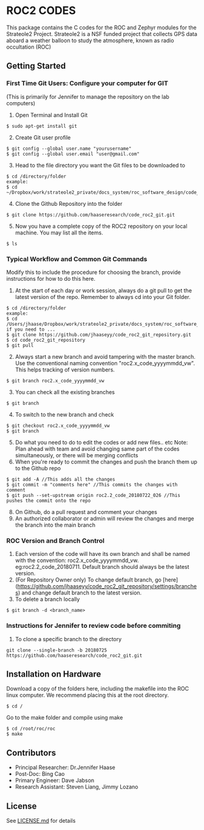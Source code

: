 # ROC2 CODES
This package contains the C codes for the ROC and Zephyr modules for the Strateole2 Project.
Strateole2 is a NSF funded project that collects GPS data aboard a weather balloon to study the atmosphere, known as radio occultation (ROC)

## Getting Started

### First Time Git Users: Configure your computer for GIT 
(This is primarily for Jennifer to manage the repository on the lab computers)
1. Open Terminal and Install Git
```
$ sudo apt-get install git
```
2. Create Git user profile
```
$ git config --global user.name "yourusername"
$ git config --global user.email "user@gmail.com"
```
3. Head to the file directory you want the Git files to be downloaded to
```
$ cd /directory/folder
example:
$ cd ~/Dropbox/work/strateole2_private/docs_system/roc_software_design/code_roc2_git/
```
4. Clone the Github Repository into the folder
```
$ git clone https://github.com/haaseresearch/code_roc2_git.git
```
5. Now you have a complete copy of the ROC2 repository on your local machine. You may list all the items.
```
$ ls
```

### Typical Workflow and Common Git Commands
Modify this to include the procedure for choosing the branch, provide instructions for how to do this here.
1. At the start of each day or work session, always do a git pull to get the latest version of the repo. Remember to always cd into your Git folder.
```
$ cd /directory/folder
example:
$ cd /Users/jhaase/Dropbox/work/strateole2_private/docs_system/roc_software_design/code_roc2/temp
if you need to ...
$ git clone https://github.com/jhaaseyy/code_roc2_git_repository.git
$ cd code_roc2_git_repository
$ git pull
```
2. Always start a new branch and avoid tampering with the master branch. Use the conventional naming convention "roc2.x_code_yyyymmdd_vw". This helps tracking of version numbers.
```
$ git branch roc2.x_code_yyyymmdd_vw
```
3. You can check all the existing branches
```
$ git branch
```
4. To switch to the new branch and check
```
$ git checkout roc2.x_code_yyyymmdd_vw
$ git branch
```
5. Do what you need to do to edit the codes or add new files.. etc
   Note: Plan ahead with team and avoid changing same part of the codes simultaneously, or there will be merging conflicts
6. When you're ready to commit the changes and push the branch them up to the Github repo
```
$ git add -A //This adds all the changes 
$ git commit -m "comments here" //This commits the changes with comment
$ git push --set-upstream origin roc2.2_code_20180722_026 //This pushes the commit onto the repo
```
8. On Github, do a pull request and comment your changes
9. An authorized collaborator or admin will review the changes and merge the branch into the main branch

### ROC Version and Branch Control
1. Each version of the code will have its own branch and shall be named with the convention: roc2.x_code_yyyymmdd_vw. eg:roc2.2_code_20180711. Default branch should always be the latest version.
2. (For Repository Owner only) To change default branch, go [here] (https://github.com/jhaaseyy/code_roc2_git_repository/settings/branches) and change default branch to the latest version.
3. To delete a branch locally
```
$ git branch -d <branch_name>
```
### Instructions for Jennifer to review code before commiting
1. To clone a specific branch to the directory
```
git clone --single-branch -b 20180725 https://github.com/haaseresearch/code_roc2_git.git
```

## Installation on Hardware

Download a copy of the folders here, including the makefile into the ROC linux computer. We recommend placing this at the root directory.
```
$ cd /
```
Go to the make folder and compile using make
```
$ cd /root/roc/roc
$ make
```

## Contributors
* Principal Researcher: Dr.Jennifer Haase
* Post-Doc: Bing Cao
* Primary Engineer: Dave Jabson
* Research Assistant: Steven Liang, Jimmy Lozano

## License
See [LICENSE.md](https://github.com/jhaaseyy/code_roc2_git_repository/blob/master/LICENSE) for details
